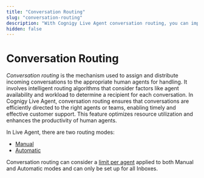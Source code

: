```yaml
---
title: "Conversation Routing"
slug: "conversation-routing"
description: "With Cognigy Live Agent conversation routing, you can improve customer support by efficiently assigning conversations based on agent availability and workload. This feature helps enhance productivity and optimize resource utilization."
hidden: false
---
```


# Conversation Routing 

_Conversation routing_ is the mechanism used to assign and distribute incoming conversations to the appropriate human agents for handling. It involves intelligent routing algorithms that consider factors like agent availability and workload to determine a recipient for each conversation. In Cognigy Live Agent, conversation routing ensures that conversations are efficiently directed to the right agents or teams, enabling timely and effective customer support. This feature optimizes resource utilization and enhances the productivity of human agents.

In Live Agent, there are two routing modes:

- [Manual](manual-mode.md)
- [Automatic](automatic-mode.md)

Conversation routing can consider a [limit per agent](../../settings/account-settings.md#conversation-limit-per-agent) applied to both Manual and Automatic modes and can only be set up for all Inboxes.
